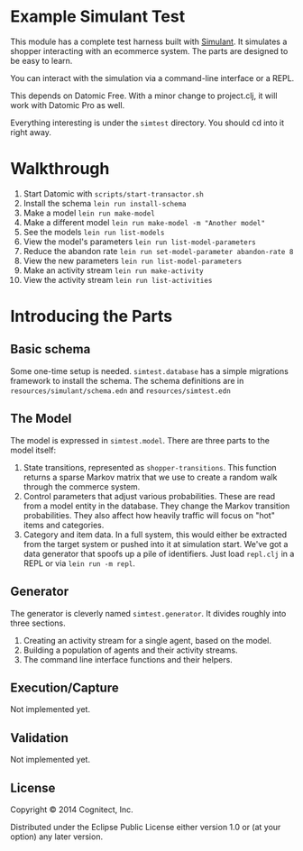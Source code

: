 # Example Simulant Test

This module has a complete test harness built with
[Simulant](https://github.com/Datomic/simulant). It simulates a
shopper interacting with an ecommerce system. The parts are designed
to be easy to learn.

You can interact with the simulation via a command-line interface or
a REPL.

This depends on Datomic Free. With a minor change to project.clj, it
will work with Datomic Pro as well.

Everything interesting is under the `simtest` directory. You should cd
into it right away.

# Walkthrough

1. Start Datomic with          `scripts/start-transactor.sh`
1. Install the schema          `lein run install-schema`
1. Make a model                `lein run make-model`
1. Make a different model      `lein run make-model -m "Another model"`
1. See the models              `lein run list-models`
1. View the model's parameters `lein run list-model-parameters`
1. Reduce the abandon rate     `lein run set-model-parameter abandon-rate 8`
1. View the new parameters     `lein run list-model-parameters`
1. Make an activity stream     `lein run make-activity`
1. View the activity stream    `lein run list-activities`


# Introducing the Parts

## Basic schema

Some one-time setup is needed. `simtest.database` has a simple
migrations framework to install the schema. The schema definitions are
in `resources/simulant/schema.edn` and `resources/simtest.edn`

## The Model

The model is expressed in `simtest.model`. There are three parts to the
model itself:

1. State transitions, represented as `shopper-transitions`. This
   function returns a sparse Markov matrix that we use to create a
   random walk through the commerce system.
1. Control parameters that adjust various probabilities. These are
   read from a model entity in the database. They change the Markov
   transition probabilities. They also affect how heavily traffic will
   focus on "hot" items and categories.
1. Category and item data. In a full system, this would either be
   extracted from the target system or pushed into it at simulation
   start. We've got a data generator that spoofs up a pile of
   identifiers. Just load `repl.clj` in a REPL or via `lein run -m
   repl`.

## Generator

The generator is cleverly named `simtest.generator`. It divides
roughly into three sections.

1. Creating an activity stream for a single agent, based on the model.
1. Building a population of agents and their activity streams.
1. The command line interface functions and their helpers.


## Execution/Capture

Not implemented yet.

## Validation

Not implemented yet.


## License

Copyright © 2014 Cognitect, Inc.

Distributed under the Eclipse Public License either version 1.0 or (at
your option) any later version.
